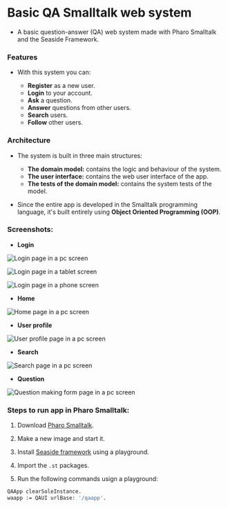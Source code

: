 # Basic QA Smalltalk web system

- A basic question-answer (QA) web system made with Pharo Smalltalk and the Seaside Framework.

### Features

- With this system you can:

  - **Register** as a new user.
  - **Login** to your account.
  - **Ask** a question.
  - **Answer** questions from other users.
  - **Search** users.
  - **Follow** other users.

### Architecture

- The system is built in three main structures:

  - **The domain model:** contains the logic and behaviour of the system.
  - **The user interface:** contains the web user interface of the app.
  - **The tests of the domain model:** contains the system tests of the model.

- Since the entire app is developed in the Smalltalk programming language, it's built entirely using **Object Oriented Programming (OOP)**.

### Screenshots:

- **Login**

![Login page in a pc screen](https://github.com/J-4352681/Basic-QA-smalltalk-web-system/blob/development/img/pc/login-1280.png?raw=true "PC: 1280x720 display")

![Login page in a tablet screen](https://github.com/J-4352681/Basic-QA-smalltalk-web-system/blob/development/img/tablet/login-810.png?raw=true "Tablet: 810x1080 display")

![Login page in a phone screen](https://github.com/J-4352681/Basic-QA-smalltalk-web-system/blob/development/img/phone/login-360.png?raw=true "Phone: 360x760 display")


- **Home**

![Home page in a pc screen](https://github.com/J-4352681/Basic-QA-smalltalk-web-system/blob/development/img/home.png?raw=true "PC: 1280x720 display")

- **User profile**

![User profile page in a pc screen](https://github.com/J-4352681/Basic-QA-smalltalk-web-system/blob/development/img/user.png?raw=true "PC: 1280x720 display")

- **Search**

![Search page in a pc screen](https://github.com/J-4352681/Basic-QA-smalltalk-web-system/blob/development/img/search.png?raw=true "PC: 1280x720 display")

- **Question**

![Question making form page in a pc screen](https://github.com/J-4352681/Basic-QA-smalltalk-web-system/blob/development/img/question.png?raw=true "PC: 1280x720 display")


### Steps to run app in Pharo Smalltalk:

1. Download [Pharo Smalltalk](https://pharo.org/).

2. Make a new image and start it.

3. Install [Seaside framework](https://github.com/SeasideSt/Seaside) using a playground.

4. Import the `.st` packages.

5. Run the following commands usign a playground:

  ```Bash
  QAApp clearSoleInstance.
  waapp := QAUI urlBase: '/qaapp'.
  ```
